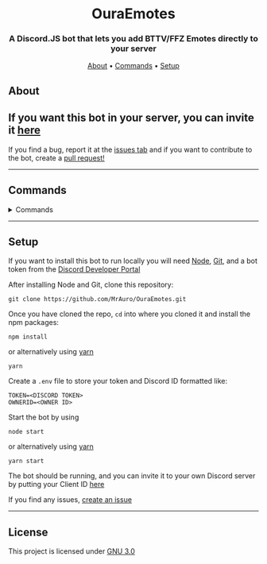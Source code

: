 <h1 align="center">OuraEmotes</h1>

<h3 align="center">A Discord.JS bot that lets you add BTTV/FFZ Emotes directly to your server</h3>

<p align="center">
  <a href="#about">About</a>
  •
  <a href="#commands">Commands</a>
  •
  <a href="#setup">Setup</a>
</p>

## About
## **If you want this bot in your server, you can invite it [here](https://discord.com/oauth2/authorize?client_id=761088567010394142&scope=bot&permissions=1073741824)**

If you find a bug, report it at the [issues tab](https://github.com/MrAuro/OuraEmotes/issues) and if you want to contribute to the bot, create a [pull request!](https://github.com/MrAuro/OuraEmotes/pulls)

---
## Commands
<details>
<summary>Commands</summary>

#### ping
`!ping`

Aliases: `ping` / `p`

Ping the bot

#### addemote
`!addemote <BTTV/FFZ/Image Link> <Emote Name>`

Aliases: `addemote` / `ae`

Add an emote to the Discord Server

#### invite
`!invite`

Aliases: `invite` / `i`

Sends the invite link for the bot

#### help
`!help`

Aliases: `help`

Returns help on the bot

#### commands
`!commands`

Aliases: `commands`

Returns a list of commands and a link to the repo's readme

#### github
`!github`

Aliases: `github` / `gh`

Returns a link to the GitHub repository

#### version
`!version`

Aliases: `v`

Returns the current git commit hash
</details>

---
## Setup
If you want to install this bot to run locally you will need [Node](https://nodejs.org/en/), [Git](https://git-scm.com/), and a bot token from the [Discord Developer Portal](https://discord.com/developers/applications)

After installing Node and Git, clone this repository:
```
git clone https://github.com/MrAuro/OuraEmotes.git
```

Once you have cloned the repo, `cd` into where you cloned it and install the npm packages:
```
npm install
```
or alternatively using [yarn](https://www.npmjs.com/package/yarn)
```
yarn
```
Create a `.env` file to store your token and Discord ID formatted like:
```
TOKEN=<DISCORD TOKEN>
OWNERID=<OWNER ID>
```

Start the bot by using
```
node start 
```
or alternatively using [yarn](https://www.npmjs.com/package/yarn)
```
yarn start
```

The bot should be running, and you can invite it to your own Discord server by putting your Client ID [here](https://discordapi.com/permissions.html#1073741824)


If you find any issues, [create an issue](https://github.com/MrAuro/OuraEmotes/issues)

---

## License
This project is licensed under [GNU 3.0](https://www.gnu.org/licenses/gpl-3.0.en.html)
